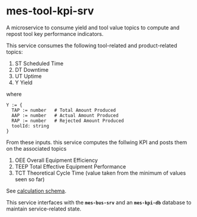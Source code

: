 # mes-tool-kpi-srv
A microservice to consume yield and tool value topics to compute and repost tool key performance indicators.


This service consumes the following tool-related and product-related topics:

1. ST   Scheduled Time
2. DT   Downtime
3. UT   Uptime
4. Y    Yield

where 
```
Y := {
  TAP := number   # Total Amount Produced
  AAP := number   # Actual Amount Produced
  RAP := number   # Rejected Amount Produced
  toolId: string
}
```

From these inputs. this service computes the follwing KPI and posts them on the associated topics

1. OEE  Overall Equipment Efficiency
2. TEEP Total Effective Equipment Performance
3. TCT  Theoretical Cycle Time (value taken from the minimum of values seen so far)

See [calculation schema](doc/calc.pdf).

This service interfaces with the **`mes-bus-srv`** and an **`mes-kpi-db`** database to maintain service-related state.
